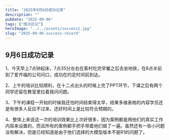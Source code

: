 ```yaml
---
title: "2025年9月6日成功记录"
description: ""
pubDate: "2025-09-06"
tags: ["成功日记"]
heroImage: "../../assets/success1.jpg"
slug: "2025-09-06-success-record"
---
```


## 9月6日成功记录

1、今天早上7点钟起床，7点35分左右在客村吃完早餐之后去坐地铁，在8点半前到了爱齐福的公司问口，成功在约定时间前到达。

2、上午的培训比较顺利，在十二点出头的时候上完了PPT环节，下课之后有两个同学还留在教室里拉着我问问题。

3、下午的课程一开始的时候我还怕时间结束得太早，结果多维表格的内容学员还是有很多人反应不过来，还好时间上是比较符合预期的。

4、整体上来说这一次的培训效果比上次好很多，因为案例都是用他们的真实工作内容来设置的，而且所有的案例都手把手带着他们做了一遍。虽然还有一些小问题没有解决，但是已经知道是由于他们选择的大模型版本不是R1的问题了。
